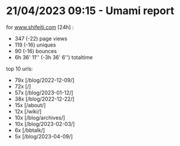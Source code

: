 # 21/04/2023 09:15 - Umami report
for www.shifeiti.com [24h] :

 - 347 (-22) page views
 - 119 (-16) uniques
 - 90 (-16) bounces
 - 6h 36' 11'' (-3h 36' 6'') totaltime


top 10 urls:
 - 79x [/blog/2022-12-09/]
 - 72x [/]
 - 57x [/blog/2023-01-12/]
 - 38x [/blog/2022-12-22/]
 - 15x [/about/]
 - 12x [/wiki/]
 - 10x [/blog/archives/]
 - 10x [/blog/2023-02-03/]
 - 6x [/bbtalk/]
 - 5x [/blog/2023-04-09/]


